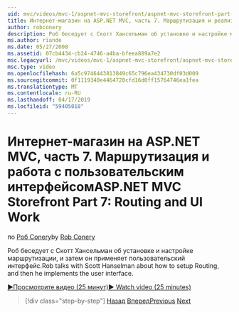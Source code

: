 ```yaml
---
uid: mvc/videos/mvc-1/aspnet-mvc-storefront/aspnet-mvc-storefront-part-7-routing-and-ui-work
title: Интернет-магазин на ASP.NET MVC, часть 7. Маршрутизация и реализация пользовательского интерфейса | Документация Майкрософт
author: robconery
description: Роб беседует с Скотт Хансельман об установке и настройке маршрутизации, и затем он применяет пользовательский интерфейс.
ms.author: riande
ms.date: 05/27/2008
ms.assetid: 07cb4434-cb24-4746-a4ba-bfeea889a7e2
msc.legacyurl: /mvc/videos/mvc-1/aspnet-mvc-storefront/aspnet-mvc-storefront-part-7-routing-and-ui-work
msc.type: video
ms.openlocfilehash: 6a5c9746443813849c65c796ea434730df03d009
ms.sourcegitcommit: 0f1119340e4464720cfd16d0ff15764746ea1fea
ms.translationtype: MT
ms.contentlocale: ru-RU
ms.lasthandoff: 04/17/2019
ms.locfileid: "59405018"
---
```

# <a name="aspnet-mvc-storefront-part-7-routing-and-ui-work"></a><span data-ttu-id="1fccd-103">Интернет-магазин на ASP.NET MVC, часть 7. Маршрутизация и работа с пользовательским интерфейсом</span><span class="sxs-lookup"><span data-stu-id="1fccd-103">ASP.NET MVC Storefront Part 7: Routing and UI Work</span></span>

<span data-ttu-id="1fccd-104">по [Роб Conery](https://github.com/robconery)</span><span class="sxs-lookup"><span data-stu-id="1fccd-104">by [Rob Conery](https://github.com/robconery)</span></span>

<span data-ttu-id="1fccd-105">Роб беседует с Скотт Хансельман об установке и настройке маршрутизации, и затем он применяет пользовательский интерфейс.</span><span class="sxs-lookup"><span data-stu-id="1fccd-105">Rob talks with Scott Hanselman about how to setup Routing, and then he implements the user interface.</span></span>

[<span data-ttu-id="1fccd-106">&#9654;Просмотрите видео (25 минут)</span><span class="sxs-lookup"><span data-stu-id="1fccd-106">&#9654; Watch video (25 minutes)</span></span>](https://channel9.msdn.com/Blogs/ASP-NET-Site-Videos/aspnet-mvc-storefront-part-7-routing-and-ui-work)

> [!div class="step-by-step"]
> <span data-ttu-id="1fccd-107">[Назад](aspnet-mvc-storefront-part-6-finishing-the-repository-and-initial-ui-work.md)
> [Вперед](aspnet-mvc-storefront-part-8-testing-controllers-iteration-1-complete.md)</span><span class="sxs-lookup"><span data-stu-id="1fccd-107">[Previous](aspnet-mvc-storefront-part-6-finishing-the-repository-and-initial-ui-work.md)
[Next](aspnet-mvc-storefront-part-8-testing-controllers-iteration-1-complete.md)</span></span>
